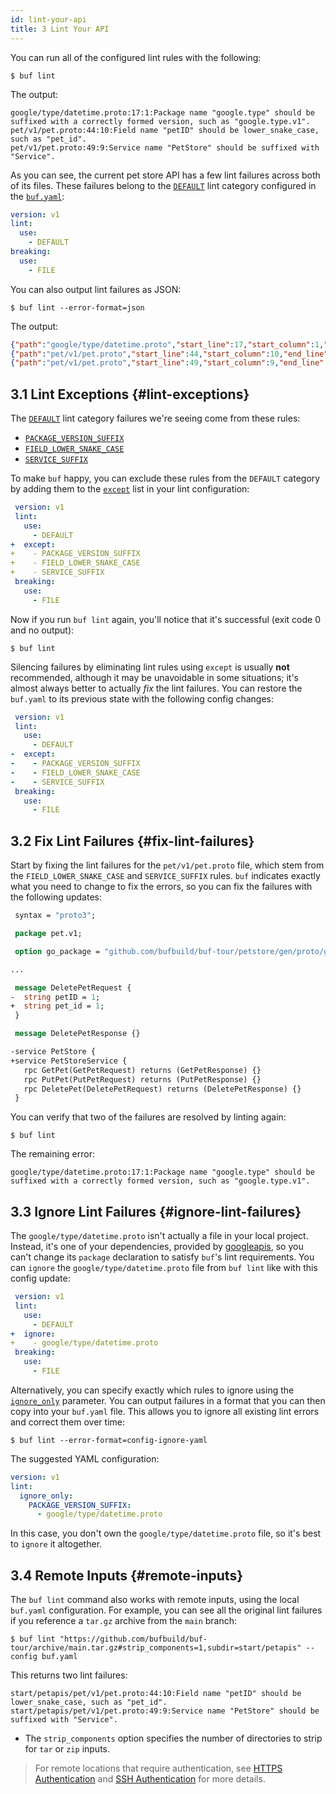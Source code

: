 ```yaml
---
id: lint-your-api
title: 3 Lint Your API
---
```


You can run all of the configured lint rules with the following:

```terminal
$ buf lint
```

The output:

```
google/type/datetime.proto:17:1:Package name "google.type" should be suffixed with a correctly formed version, such as "google.type.v1".
pet/v1/pet.proto:44:10:Field name "petID" should be lower_snake_case, such as "pet_id".
pet/v1/pet.proto:49:9:Service name "PetStore" should be suffixed with "Service".
```

As you can see, the current pet store API has a few lint failures across both of its
files. These failures belong to the [`DEFAULT`](../lint/rules.md#default) lint category
configured in the [`buf.yaml`](../configuration/v1/buf-yaml.md):

```yaml title="buf.yaml"
version: v1
lint:
  use:
    - DEFAULT
breaking:
  use:
    - FILE
```

You can also output lint failures as JSON:

```terminal
$ buf lint --error-format=json
```

The output:

```json
{"path":"google/type/datetime.proto","start_line":17,"start_column":1,"end_line":17,"end_column":21,"type":"PACKAGE_VERSION_SUFFIX","message":"Package name \"google.type\" should be suffixed with a correctly formed version, such as \"google.type.v1\"."}
{"path":"pet/v1/pet.proto","start_line":44,"start_column":10,"end_line":44,"end_column":15,"type":"FIELD_LOWER_SNAKE_CASE","message":"Field name \"petID\" should be lower_snake_case, such as \"pet_id\"."}
{"path":"pet/v1/pet.proto","start_line":49,"start_column":9,"end_line":49,"end_column":17,"type":"SERVICE_SUFFIX","message":"Service name \"PetStore\" should be suffixed with \"Service\"."}
```

## 3.1 Lint Exceptions {#lint-exceptions}

The [`DEFAULT`](/lint/rules#default) lint category failures we're seeing come from these rules:

* [`PACKAGE_VERSION_SUFFIX`](../lint/rules.md#package_version_suffix)
* [`FIELD_LOWER_SNAKE_CASE`](../lint/rules.md#field_lower_snake_case)
* [`SERVICE_SUFFIX`](../lint/rules.md#service_suffix)

To make `buf` happy, you can exclude these rules from the `DEFAULT` category by adding them to the
[`except`](/lint/configuration#except) list in your lint configuration:

```yaml title="buf.yaml" {5-8}
 version: v1
 lint:
   use:
     - DEFAULT
+  except:
+    - PACKAGE_VERSION_SUFFIX
+    - FIELD_LOWER_SNAKE_CASE
+    - SERVICE_SUFFIX
 breaking:
   use:
     - FILE
```

Now if you run `buf lint` again, you'll notice that it's successful (exit code 0 and no output):

```terminal
$ buf lint
```

Silencing failures by eliminating lint rules using `except` is usually **not** recommended,
although it may be unavoidable in some situations; it's almost always better to actually _fix_
the lint failures. You can restore the `buf.yaml` to its previous state with the following
config changes:

```yaml title="buf.yaml" {5-8}
 version: v1
 lint:
   use:
     - DEFAULT
-  except:
-    - PACKAGE_VERSION_SUFFIX
-    - FIELD_LOWER_SNAKE_CASE
-    - SERVICE_SUFFIX
 breaking:
   use:
     - FILE
```

## 3.2 Fix Lint Failures {#fix-lint-failures}

Start by fixing the lint failures for the `pet/v1/pet.proto` file, which stem from the `FIELD_LOWER_SNAKE_CASE`
and `SERVICE_SUFFIX` rules. `buf` indicates exactly what you need to change to fix the errors, so you can
fix the failures with the following updates:

```protobuf title="pet/v1/pet.proto" {10-11,16-17}
 syntax = "proto3";

 package pet.v1;

 option go_package = "github.com/bufbuild/buf-tour/petstore/gen/proto/go/pet/v1;petv1";

...

 message DeletePetRequest {
-  string petID = 1;
+  string pet_id = 1;
 }

 message DeletePetResponse {}

-service PetStore {
+service PetStoreService {
   rpc GetPet(GetPetRequest) returns (GetPetResponse) {}
   rpc PutPet(PutPetRequest) returns (PutPetResponse) {}
   rpc DeletePet(DeletePetRequest) returns (DeletePetResponse) {}
 }
```

You can verify that two of the failures are resolved by linting again:

```terminal
$ buf lint
```

The remaining error:

```
google/type/datetime.proto:17:1:Package name "google.type" should be suffixed with a correctly formed version, such as "google.type.v1".
```

## 3.3 Ignore Lint Failures {#ignore-lint-failures}

The `google/type/datetime.proto` isn't actually a file in your local project. Instead, it's one of your
dependencies, provided by [googleapis](https://buf.build/googleapis/googleapis), so you can't change its
`package` declaration to satisfy `buf`'s lint requirements. You can `ignore` the `google/type/datetime.proto`
file from `buf lint` like with this config update:

```yaml title="buf.yaml" {5-6}
 version: v1
 lint:
   use:
     - DEFAULT
+  ignore:
+    - google/type/datetime.proto
 breaking:
   use:
     - FILE
```

Alternatively, you can specify exactly which rules to ignore using the [`ignore_only`](/lint/configuration#ignore_only)
parameter. You can output failures in a format that you can then copy into your `buf.yaml` file. This allows you to ignore
all existing lint errors and correct them over time:

```terminal
$ buf lint --error-format=config-ignore-yaml
```

The suggested YAML configuration:

```yaml
version: v1
lint:
  ignore_only:
    PACKAGE_VERSION_SUFFIX:
      - google/type/datetime.proto
```

In this case, you don't own the `google/type/datetime.proto` file, so it's best to `ignore` it altogether.

## 3.4 Remote Inputs {#remote-inputs}

The `buf lint` command also works with remote inputs, using the local `buf.yaml` configuration. For example, you can see all
the original lint failures if you reference a `tar.gz` archive from the `main` branch:

```terminal
$ buf lint "https://github.com/bufbuild/buf-tour/archive/main.tar.gz#strip_components=1,subdir=start/petapis" --config buf.yaml
```

This returns two lint failures:

```
start/petapis/pet/v1/pet.proto:44:10:Field name "petID" should be lower_snake_case, such as "pet_id".
start/petapis/pet/v1/pet.proto:49:9:Service name "PetStore" should be suffixed with "Service".
```

  * The `strip_components` option specifies the number of directories to strip for `tar` or `zip` inputs.

> For remote locations that require authentication, see [HTTPS Authentication](../reference/inputs.md#https) and
> [SSH Authentication](../reference/inputs.md#ssh) for more details.
